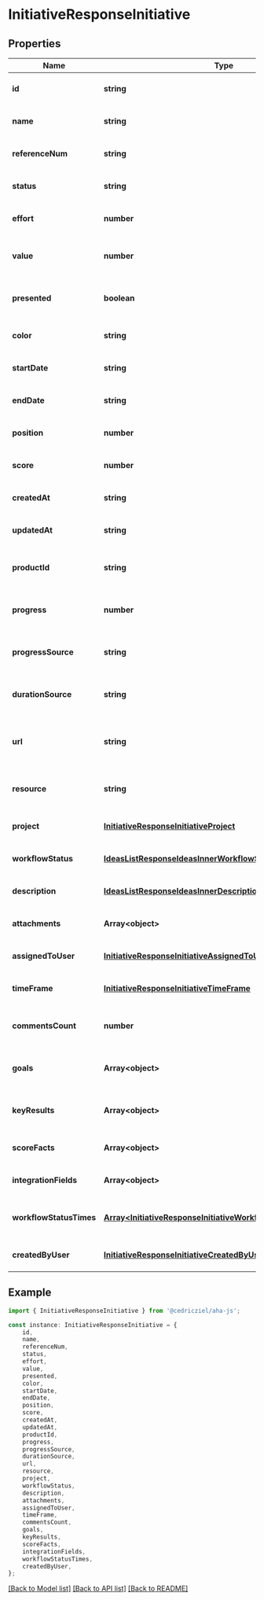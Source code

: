 # InitiativeResponseInitiative


## Properties

Name | Type | Description | Notes
------------ | ------------- | ------------- | -------------
**id** | **string** | Unique identifier of the initiative | [optional] [default to undefined]
**name** | **string** | Name of the initiative | [optional] [default to undefined]
**referenceNum** | **string** | Reference number of the initiative | [optional] [default to undefined]
**status** | **string** | Status code of the initiative | [optional] [default to undefined]
**effort** | **number** | Effort required for the initiative | [optional] [default to undefined]
**value** | **number** | Value the initiative brings to the business | [optional] [default to undefined]
**presented** | **boolean** | Whether this initiative is shown on charts | [optional] [default to undefined]
**color** | **string** | Color of the initiative | [optional] [default to undefined]
**startDate** | **string** | Start date for the initiative | [optional] [default to undefined]
**endDate** | **string** | End date for the initiative | [optional] [default to undefined]
**position** | **number** | Position for sorting initiatives | [optional] [default to undefined]
**score** | **number** | Score of the initiative | [optional] [default to undefined]
**createdAt** | **string** | Creation date of the initiative | [optional] [default to undefined]
**updatedAt** | **string** | Last update date of the initiative | [optional] [default to undefined]
**productId** | **string** | ID of the product the initiative belongs to | [optional] [default to undefined]
**progress** | **number** | Progress completed on the initiative | [optional] [default to undefined]
**progressSource** | **string** | Source for calculating progress on the initiative | [optional] [default to undefined]
**durationSource** | **string** | Source for calculating start and end dates | [optional] [default to undefined]
**url** | **string** | URL to view the initiative in the Aha! web application | [optional] [default to undefined]
**resource** | **string** | API resource URL for the initiative | [optional] [default to undefined]
**project** | [**InitiativeResponseInitiativeProject**](InitiativeResponseInitiativeProject.md) |  | [optional] [default to undefined]
**workflowStatus** | [**IdeasListResponseIdeasInnerWorkflowStatus**](IdeasListResponseIdeasInnerWorkflowStatus.md) |  | [optional] [default to undefined]
**description** | [**IdeasListResponseIdeasInnerDescription**](IdeasListResponseIdeasInnerDescription.md) |  | [optional] [default to undefined]
**attachments** | **Array&lt;object&gt;** | Attachments to the initiative | [optional] [default to undefined]
**assignedToUser** | [**InitiativeResponseInitiativeAssignedToUser**](InitiativeResponseInitiativeAssignedToUser.md) |  | [optional] [default to undefined]
**timeFrame** | [**InitiativeResponseInitiativeTimeFrame**](InitiativeResponseInitiativeTimeFrame.md) |  | [optional] [default to undefined]
**commentsCount** | **number** | Number of comments on the initiative | [optional] [default to undefined]
**goals** | **Array&lt;object&gt;** | Goals associated with the initiative | [optional] [default to undefined]
**keyResults** | **Array&lt;object&gt;** | Key results associated with the initiative | [optional] [default to undefined]
**scoreFacts** | **Array&lt;object&gt;** | Score facts for the initiative | [optional] [default to undefined]
**integrationFields** | **Array&lt;object&gt;** | Integration fields for the initiative | [optional] [default to undefined]
**workflowStatusTimes** | [**Array&lt;InitiativeResponseInitiativeWorkflowStatusTimesInner&gt;**](InitiativeResponseInitiativeWorkflowStatusTimesInner.md) | Workflow status times for the initiative | [optional] [default to undefined]
**createdByUser** | [**InitiativeResponseInitiativeCreatedByUser**](InitiativeResponseInitiativeCreatedByUser.md) |  | [optional] [default to undefined]

## Example

```typescript
import { InitiativeResponseInitiative } from '@cedricziel/aha-js';

const instance: InitiativeResponseInitiative = {
    id,
    name,
    referenceNum,
    status,
    effort,
    value,
    presented,
    color,
    startDate,
    endDate,
    position,
    score,
    createdAt,
    updatedAt,
    productId,
    progress,
    progressSource,
    durationSource,
    url,
    resource,
    project,
    workflowStatus,
    description,
    attachments,
    assignedToUser,
    timeFrame,
    commentsCount,
    goals,
    keyResults,
    scoreFacts,
    integrationFields,
    workflowStatusTimes,
    createdByUser,
};
```

[[Back to Model list]](../README.md#documentation-for-models) [[Back to API list]](../README.md#documentation-for-api-endpoints) [[Back to README]](../README.md)
